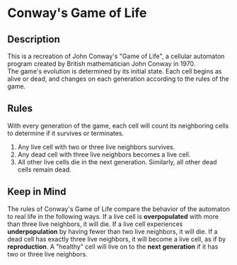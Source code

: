 # Conway's Game of Life
## Description
This is a recreation of John Conway's "Game of Life", a cellular automaton program created by British mathematician John Conway in 1970.  <br>
The game's evolution is determined by its initial state. Each cell begins as alive or dead, and changes on each generation according to the rules of the game. 
## Rules
With every generation of the game, each cell will count its neighboring cells to determine if it survives or terminates.
1. Any live cell with two or three live neighbors survives.
2. Any dead cell with three live neighbors becomes a live cell.
3. All other live cells die in the next generation. Similarly, all other dead cells remain dead.
## Keep in Mind
The rules of Conway's Game of Life compare the behavior of the automaton to real life in the following ways. If a live cell is <strong>overpopulated</strong> with more than three live neighbors, it will die. If a live cell experiences <strong>underpopulation</strong> by having fewer than two live neighbors, it will die. If a dead cell has exactly three live neighbors, it will become a live cell, as if by <strong>reproduction</strong>. A "healthy" cell will live on to the <strong>next generation</strong> if it has two or three live neighbors.